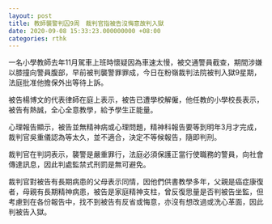 ```yaml
---
layout: post
title: 教師襲警判囚9周　裁判官指被告沒悔意故判入獄
date: 2020-09-08 15:33:23.000000000 +08:00
categories: rthk
---
```


一名小學教師去年11月駕車上班時懷疑因為車速太慢，被交通警員截查，期間涉嫌以膝撞向警員腹部，早前被判襲警罪罪成，今日在粉嶺裁判法院被判入獄9星期，法庭批准他擔保外出等待上訴。

被告楊博文的代表律師在庭上表示，被告已遭學校解僱，他任教的小學校長表示，被告有熱誠，全心全意教學，給予學生正能量。

心理報告顯示，被告並無精神病或心理問題，精神科報告要等到明年3月才完成，裁判官吳重儀認為等太久，並不適合，決定不等候報告，隨即判刑。

裁判官在判詞表示，襲警是嚴重罪行，法庭必須保護正當行使職務的警員，向社會傳達訊息，因此判處監禁式刑罰是無可避免。

裁判官對被告有長期病患的父母表示同情，因他們供書教學多年，父親是癌症康復者，母親有長期精神病患，被告是家庭精神支柱，曾反復思量是否判被告坐監，但考慮到在各份報告中，找不到被告有反省或悔意，亦沒有想改過或洗心革面，因此判被告入獄。
